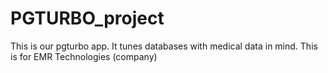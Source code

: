 # PGTURBO_project

This is our pgturbo app. It tunes databases with medical data in mind.
This is for EMR Technologies (company)
